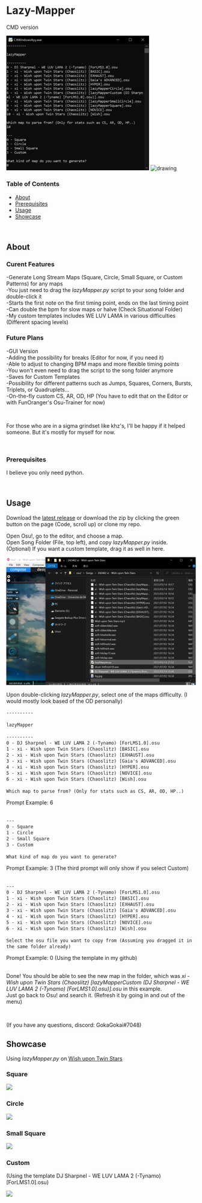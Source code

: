 # Lazy-Mapper  
CMD version  
  
  
<img src="https://github.com/GokaGokai/lazyMapper/blob/main/Ressources/showcase.PNG" alt="drawing" width="380"/>
<img src="https://github.com/GokaGokai/lazyMapper/blob/main/Ressources/Custom.gif" alt="drawing" width="380"/>


<!-- TABLE OF CONTENTS -->
### Table of Contents
<ul>
<li><a href="#about">About</a></li>
<li><a href="#prerequisites">Prerequisites</a></li>
<li><a href="#usage">Usage</a></li>
<li><a href="#showcase">Showcase</a></li>
</ul>

<br>

<!-- GETTING STARTED -->
## About
### Curent Features
-Generate Long Stream Maps (Square, Circle, Small Square, or Custom Patterns) for any maps  
-You just need to drag the *lazyMapper.py* script to your song folder and double-click it  
-Starts the first note on the first timing point, ends on the last timing point  
-Can double the bpm for slow maps or halve (Check Situational Folder)  
-My custom templates includes WE LUV LAMA in various difficulties (Different spacing levels)

   
### Future Plans
-GUI Version  
-Adding the possibility for breaks (Editor for now, if you need it)  
-Able to adjust to changing BPM maps and more flexible timing points  
-You won't even need to drag the script to the song folder anymore  
-Saves for Custom Templates  
-Possibility for different patterns such as Jumps, Squares, Corners, Bursts, Triplets, or Quadruplets...   
-On-the-fly custom CS, AR, OD, HP (You have to edit that on the Editor or with FunOranger's Osu-Trainer for now)  

<br>   

For those who are in a sigma grindset like khz's, I'll be happy if it helped someone. But it's mostly for myself for now.  

<br>

### Prerequisites

I believe you only need python.

<br>

<!-- USAGE EXAMPLES -->
## Usage 
Download the <a href="https://github.com/GokaGokai/lazyMapper/releases/tag/0.1.0">latest release</a> or download the zip by clicking the green button on the page (Code, scroll up) or clone my repo.  
  
Open Osu!, go to the editor, and choose a map.  
Open Song Folder (File, top left), and copy *lazyMapper.py* inside.  
(Optional) If you want a custom template, drag it as well in here.
   
<img src="https://github.com/GokaGokai/lazyMapper/blob/main/Ressources/guide.PNG" alt="drawing" width="550"/>


Upon double-clicking *lazyMapper.py*, select one of the maps difficulty. (I would mostly look based of the OD personally)   
  
```
----------

lazyMapper

----------
0 - DJ Sharpnel - WE LUV LAMA 2 (-Tynamo) [ForLMS1.0].osu
1 - xi - Wish upon Twin Stars (Chaoslitz) [BASIC].osu
2 - xi - Wish upon Twin Stars (Chaoslitz) [EXHAUST].osu
3 - xi - Wish upon Twin Stars (Chaoslitz) [Gaia's ADVANCED].osu
4 - xi - Wish upon Twin Stars (Chaoslitz) [HYPER].osu
5 - xi - Wish upon Twin Stars (Chaoslitz) [NOVICE].osu
6 - xi - Wish upon Twin Stars (Chaoslitz) [Wish].osu

Which map to parse from? (Only for stats such as CS, AR, OD, HP..)
```
Prompt Example: 6  
<br>   

```
---
0 - Square
1 - Circle
2 - Small Square
3 - Custom

What kind of map do you want to generate?

```
Prompt Example: 3 (The third prompt will only show if you select Custom)  
<br>   

```
---
0 - DJ Sharpnel - WE LUV LAMA 2 (-Tynamo) [ForLMS1.0].osu
1 - xi - Wish upon Twin Stars (Chaoslitz) [BASIC].osu
2 - xi - Wish upon Twin Stars (Chaoslitz) [EXHAUST].osu
3 - xi - Wish upon Twin Stars (Chaoslitz) [Gaia's ADVANCED].osu
4 - xi - Wish upon Twin Stars (Chaoslitz) [HYPER].osu
5 - xi - Wish upon Twin Stars (Chaoslitz) [NOVICE].osu
6 - xi - Wish upon Twin Stars (Chaoslitz) [Wish].osu

Select the osu file you want to copy from (Assuming you dragged it in the same folder already)
```
Prompt Example: 0 (Using the template in my github)  
<br>   

Done! You should be able to see the new map in the folder, which was *xi - Wish upon Twin Stars (Chaoslitz) [lazyMapperCustom (DJ Sharpnel - WE LUV LAMA 2 (-Tynamo) [ForLMS1.0].osu)].osu* in this example.   
Just go back to Osu! and search it. (Refresh it by going in and out of the menu)  

<br>   

(If you have any questions, discord: GokaGokai#7048)

## Showcase
Using *lazyMapper.py* on <a href="https://osu.ppy.sh/beatmapsets/242462#osu/559673">Wish upon Twin Stars</a>

### Square


![](https://github.com/GokaGokai/lazyMapper/blob/main/Ressources/Square.gif)

### Circle


![](https://github.com/GokaGokai/lazyMapper/blob/main/Ressources/Circle.gif)

### Small Square


![](https://github.com/GokaGokai/lazyMapper/blob/main/Ressources/SmallSquare.gif)

### Custom
(Using the template DJ Sharpnel - WE LUV LAMA 2 (-Tynamo) [ForLMS1.0].osu)


![](https://github.com/GokaGokai/lazyMapper/blob/main/Ressources/Custom.gif)
